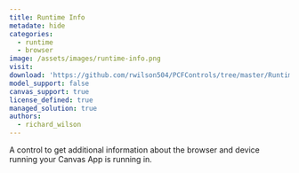 ```yaml
---
title: Runtime Info
metadate: hide
categories:
  - runtime
  - browser
image: /assets/images/runtime-info.png
visit: 
download: 'https://github.com/rwilson504/PCFControls/tree/master/RuntimeInfo'
model_support: false
canvas_support: true
license_defined: true
managed_solution: true
authors:
  - richard_wilson
---
```

A control to get additional information about the browser and device running your Canvas App is running in.

